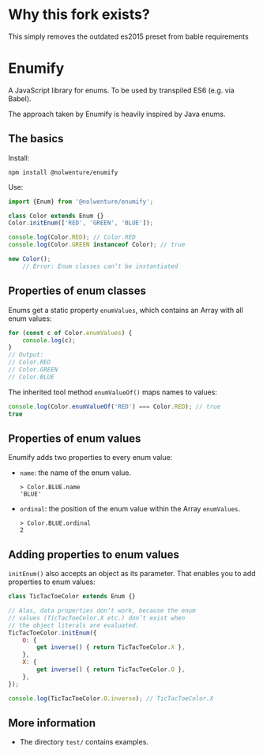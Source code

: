 # Why this fork exists?

This simply removes the outdated es2015 preset from bable requirements

# Enumify

A JavaScript library for enums. To be used by transpiled ES6 (e.g. via Babel).

The approach taken by Enumify is heavily inspired by Java enums.

## The basics

Install:

```text
npm install @nolwenture/enumify
```

Use:

```js
import {Enum} from '@nolwenture/enumify';

class Color extends Enum {}
Color.initEnum(['RED', 'GREEN', 'BLUE']);

console.log(Color.RED); // Color.RED
console.log(Color.GREEN instanceof Color); // true

new Color();
    // Error: Enum classes can’t be instantiated
```

## Properties of enum classes

Enums get a static property `enumValues`, which contains an Array with all enum values:

```js
for (const c of Color.enumValues) {
    console.log(c);
}
// Output:
// Color.RED
// Color.GREEN
// Color.BLUE
```

The inherited tool method `enumValueOf()` maps names to values:

```js
console.log(Color.enumValueOf('RED') === Color.RED); // true
true
```

## Properties of enum values

Enumify adds two properties to every enum value:

* `name`: the name of the enum value.

    ```repl
    > Color.BLUE.name
    'BLUE'
    ```

* `ordinal`: the position of the enum value within the Array `enumValues`.

    ```repl
    > Color.BLUE.ordinal
    2
    ```

## Adding properties to enum values

`initEnum()` also accepts an object as its parameter. That enables you to add properties to enum values:

```js
class TicTacToeColor extends Enum {}

// Alas, data properties don’t work, because the enum
// values (TicTacToeColor.X etc.) don’t exist when
// the object literals are evaluated.
TicTacToeColor.initEnum({
    O: {
        get inverse() { return TicTacToeColor.X },
    },
    X: {
        get inverse() { return TicTacToeColor.O },
    },
});

console.log(TicTacToeColor.O.inverse); // TicTacToeColor.X
```

## More information

* The directory `test/` contains examples.
